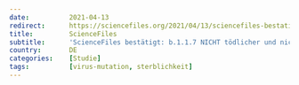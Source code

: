 ```yaml
---
date:          2021-04-13
redirect:      https://sciencefiles.org/2021/04/13/sciencefiles-bestatigt-b-1-1-7-nicht-todlicher-und-nicht-ansteckender-als-andere-varianten-von-sars-cov-2-neue-studien/
title:         ScienceFiles
subtitle:      'ScienceFiles bestätigt: b.1.1.7 NICHT tödlicher und nicht ansteckender als andere Varianten von SARS-CoV-2 [Neue Studien]'
country:       DE
categories:    [Studie]
tags:          [virus-mutation, sterblichkeit]
---
```

